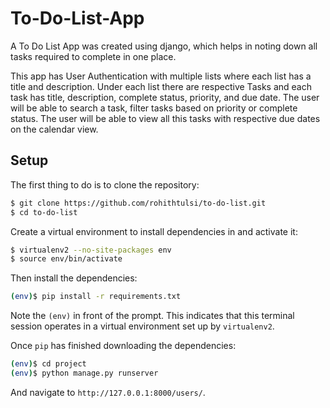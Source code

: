 # To-Do-List-App
A To Do List App was created using django, which helps in noting down all tasks required to complete in one place.

This app has User Authentication with multiple lists where each list has a title and description.
Under each list there are respective Tasks and each task has title, description, complete status, priority, and due date.
The user will be able to search a task, filter tasks based on priority or complete status.
The user will be able to view all this tasks with respective due dates on the calendar view.

## Setup

The first thing to do is to clone the repository:

```sh
$ git clone https://github.com/rohithtulsi/to-do-list.git
$ cd to-do-list
```

Create a virtual environment to install dependencies in and activate it:
  
```sh
$ virtualenv2 --no-site-packages env
$ source env/bin/activate
```

Then install the dependencies:

```sh
(env)$ pip install -r requirements.txt
```
Note the `(env)` in front of the prompt. This indicates that this terminal
session operates in a virtual environment set up by `virtualenv2`.

Once `pip` has finished downloading the dependencies:
```sh
(env)$ cd project
(env)$ python manage.py runserver
```
And navigate to `http://127.0.0.1:8000/users/`.
